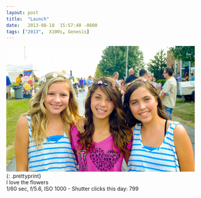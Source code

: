 ```yaml
---
layout: post
title:  "Launch"
date:   2013-08-18  15:57:40 -0600
tags: ["2013",  X100s, Genesis]
---
```

![:title](/images/2013/2013_0818_DSCF7443.jpg)
{: .prettyprint}  
I love the flowers  
1/60 sec, f/5.6, ISO 1000 - Shutter clicks this day: 799